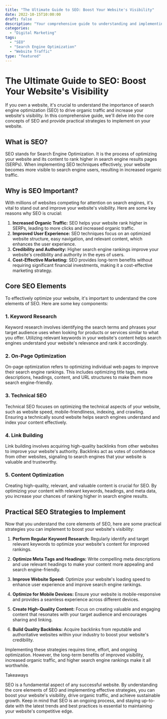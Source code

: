 ```yaml
--- 
title: "The Ultimate Guide to SEO: Boost Your Website's Visibility"
date: 2022-10-15T10:00:00
draft: false
description: "Your comprehensive guide to understanding and implementing effective SEO strategies to improve your website's search engine visibility and drive organic traffic."
categories: 
  - "Digital Marketing"
tags: 
  - "SEO"
  - "Search Engine Optimization"
  - "Website Traffic"
type: "featured"
--- 
```


# The Ultimate Guide to SEO: Boost Your Website's Visibility

If you own a website, it's crucial to understand the importance of search engine optimization (SEO) to drive organic traffic and increase your website's visibility. In this comprehensive guide, we'll delve into the core concepts of SEO and provide practical strategies to implement on your website.

## What is SEO?

SEO stands for Search Engine Optimization. It is the process of optimizing your website and its content to rank higher in search engine results pages (SERPs). When implementing SEO techniques effectively, your website becomes more visible to search engine users, resulting in increased organic traffic.

## Why is SEO Important?

With millions of websites competing for attention on search engines, it's vital to stand out and improve your website's visibility. Here are some key reasons why SEO is crucial:

1. **Increased Organic Traffic:** SEO helps your website rank higher in SERPs, leading to more clicks and increased organic traffic.
2. **Improved User Experience:** SEO techniques focus on an optimized website structure, easy navigation, and relevant content, which enhances the user experience.
3. **Credibility and Authority:** Higher search engine rankings improve your website's credibility and authority in the eyes of users.
4. **Cost-Effective Marketing:** SEO provides long-term benefits without requiring significant financial investments, making it a cost-effective marketing strategy.

## Core SEO Elements

To effectively optimize your website, it's important to understand the core elements of SEO. Here are some key components:

### 1. **Keyword Research**

Keyword research involves identifying the search terms and phrases your target audience uses when looking for products or services similar to what you offer. Utilizing relevant keywords in your website's content helps search engines understand your website's relevance and rank it accordingly.

### 2. **On-Page Optimization**

On-page optimization refers to optimizing individual web pages to improve their search engine rankings. This includes optimizing title tags, meta descriptions, headings, content, and URL structures to make them more search engine-friendly.

### 3. **Technical SEO**

Technical SEO focuses on optimizing the technical aspects of your website, such as website speed, mobile-friendliness, indexing, and crawling. Ensuring a technically sound website helps search engines understand and index your content effectively.

### 4. **Link Building**

Link building involves acquiring high-quality backlinks from other websites to improve your website's authority. Backlinks act as votes of confidence from other websites, signaling to search engines that your website is valuable and trustworthy.

### 5. **Content Optimization**

Creating high-quality, relevant, and valuable content is crucial for SEO. By optimizing your content with relevant keywords, headings, and meta data, you increase your chances of ranking higher in search engine results.

## Practical SEO Strategies to Implement

Now that you understand the core elements of SEO, here are some practical strategies you can implement to boost your website's visibility:

1. **Perform Regular Keyword Research:** Regularly identify and target relevant keywords to optimize your website's content for improved rankings.

2. **Optimize Meta Tags and Headings:** Write compelling meta descriptions and use relevant headings to make your content more appealing and search engine-friendly.

3. **Improve Website Speed:** Optimize your website's loading speed to enhance user experience and improve search engine rankings.

4. **Optimize for Mobile Devices:** Ensure your website is mobile-responsive and provides a seamless experience across different devices.

5. **Create High-Quality Content:** Focus on creating valuable and engaging content that resonates with your target audience and encourages sharing and linking.

6. **Build Quality Backlinks:** Acquire backlinks from reputable and authoritative websites within your industry to boost your website's credibility.

Implementing these strategies requires time, effort, and ongoing optimization. However, the long-term benefits of improved visibility, increased organic traffic, and higher search engine rankings make it all worthwhile.

Takeaways

SEO is a fundamental aspect of any successful website. By understanding the core elements of SEO and implementing effective strategies, you can boost your website's visibility, drive organic traffic, and achieve sustainable growth. Keep in mind that SEO is an ongoing process, and staying up-to-date with the latest trends and best practices is essential to maintaining your website's competitive edge.
